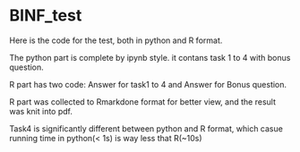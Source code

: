 # BINF_test

Here is the code for the test, both in python and R format. 

The python part is complete by ipynb style. it contans task 1 to 4 with bonus question.

R part has two code: Answer for task1 to 4 and Answer for Bonus question.

R part was collected to Rmarkdone format for better view, and the result was knit into pdf.

Task4 is significantly different between python and R format, which casue running time in python(< 1s) is way less that R(~10s)
